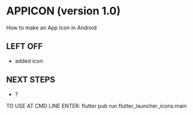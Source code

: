 # APPICON (version 1.0)
How to make an App Icon in Android

## LEFT OFF
* added icon

## NEXT STEPS
* ?
    
TO USE AT CMD LINE ENTER:
flutter pub run flutter_launcher_icons:main  
